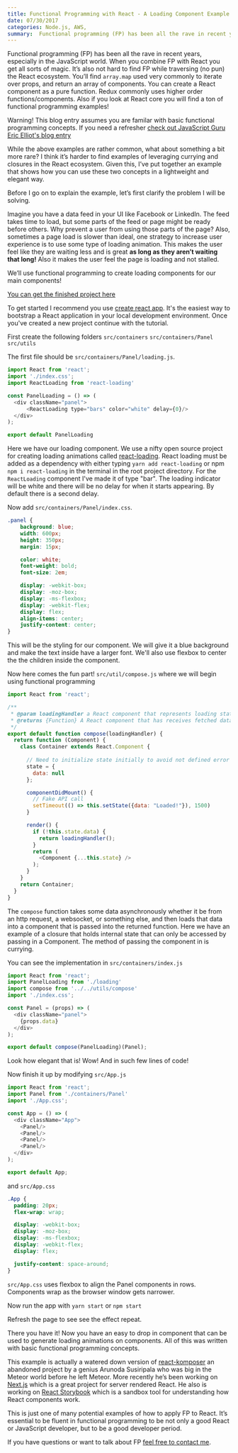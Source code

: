 ```yaml
---
title: Functional Programming with React - A Loading Component Example
date: 07/30/2017
categories: Node.js, AWS,
summary:  Functional programming (FP) has been all the rave in recent years, especially in the JavaScript world. When you combine FP with React you get all sorts of magic. 
---
```


Functional programming (FP) has been all the rave in recent years, especially in the JavaScript world. When you combine FP with React you get all sorts of magic. It’s also not hard to find FP while traversing (no pun) the React ecosystem. You’ll find `array.map` used very commonly to iterate over props, and return an array of components. You can create a React component as a pure function. Redux commonly uses higher order functions/components. Also if you look at React core you will find a ton of functional programming examples!

Warning! This blog entry assumes you are familar with basic functional programming concepts. If you need a refresher [check out JavaScript Guru Eric Elliot's blog entry](https://medium.com/javascript-scene/the-two-pillars-of-javascript-pt-2-functional-programming-a63aa53a41a4)

While the above examples are rather common, what about something a bit more rare? I think it’s harder to find examples of leveraging currying and closures in the React ecosystem. Given this, I’ve put together an example that shows how you can use these two concepts in a lightweight and elegant way.

Before I go on to explain the example, let’s first clarify the problem I will be solving. 

Imagine you have a data feed in your UI like Facebook or LinkedIn. The feed takes time to load, but some parts of the feed or page might be ready before others. Why prevent a user from using those parts of the page? Also, sometimes a page load is slower than ideal, one strategy to increase user experience is to use some type of loading animation. This makes the user feel like they are waiting less and is great **as long as they aren’t waiting that long!** Also it makes the user feel the page is loading and not stalled.

We’ll use functional programming to create loading components for our main components!

[You can get the finished project here](https://github.com/danielbh/functional-programming-react-loading-component)

To get started I recommend you use [create react app](https://github.com/facebookincubator/create-react-app). It's the easiest way to bootstrap a React application in your local development environment. Once you've created a new project continue with the tutorial.

First create the following folders `src/containers` `src/containers/Panel` `src/utils`

 The first file should be `src/containers/Panel/loading.js`. 

```javascript
import React from 'react';
import './index.css';
import ReactLoading from 'react-loading'

const PanelLoading = () => (
  <div className="panel">
      <ReactLoading type="bars" color="white" delay={0}/>
  </div>
);

export default PanelLoading
```
Here we have our loading component. We use a nifty open source project for creating loading animations called [react-loading](https://github.com/fakiolinho/react-loading). React loading must be added as a dependency with either typing `yarn add react-loading` or npm `npm i react-loading` in the terminal in the root project directory. For the `ReactLoading` component I've made it of type "bar". The loading indicator will be white and there will be no delay for when it starts appearing. By default there is a second delay. 


Now add `src/containers/Panel/index.css`. 

```css
.panel {
    background: blue;
    width: 600px;
    height: 350px;
    margin: 15px;

    color: white;
    font-weight: bold;
    font-size: 2em;

    display: -webkit-box;
    display: -moz-box;
    display: -ms-flexbox;
    display: -webkit-flex;
    display: flex;
    align-items: center;
    justify-content: center;
}

```

This will be the styling for our component. We will give it a blue background and make the text inside have a larger font. We'll also use flexbox to center the the children inside the component.

Now here comes the fun part! `src/util/compose.js` where we will begin using functional programming

```javascript
import React from 'react';

/**
 * @param loadingHandler a React component that represents loading state
 * @returns {Function} A React component that has receives fetched data as props
 */
export default function compose(loadingHandler) {
  return function (Component) {
    class Container extends React.Component {
      
      // Need to initialize state initially to avoid not defined error
      state = {
        data: null
      };

      componentDidMount() {
        // Fake API call
        setTimeout(() => this.setState({data: "Loaded!"}), 1500)
      }

      render() {
        if (!this.state.data) {
          return loadingHandler();
        }
        return (
          <Component {...this.state} />
        );
      }
    }
    return Container;
  }
}
```
The `compose` function takes some data asynchronously whether it be from an http request, a websocket, or something else, and then loads that data into a component that is passed into the returned function. Here we have an example of a closure that holds internal state that can only be accessed by passing in a Component. The method of passing the component in is currying.

You can see the implementation in `src/containers/index.js`

```javascript
import React from 'react';
import PanelLoading from './loading'
import compose from '../../utils/compose'
import './index.css';

const Panel = (props) => (
  <div className="panel">
    {props.data}
  </div>
);

export default compose(PanelLoading)(Panel);
```

Look how elegant that is! Wow! And in such few lines of code!

Now finish it up by modifying `src/App.js`

```javascript
import React from 'react';
import Panel from './containers/Panel'
import './App.css';

const App = () => (
  <div className="App">
    <Panel/>
    <Panel/>
    <Panel/>
    <Panel/>
  </div>
);

export default App;
```

and `src/App.css`

```css
.App {
  padding: 20px;
  flex-wrap: wrap;

  display: -webkit-box;
  display: -moz-box;
  display: -ms-flexbox;
  display: -webkit-flex;
  display: flex;

  justify-content: space-around;
}
```
`src/App.css` uses flexbox to align the Panel components in rows. Components wrap as the browser window gets narrower.

Now run the app with `yarn start` or `npm start`

Refresh the page to see see the effect repeat.

There you have it! Now you have an easy to drop in component that can be used to generate loading animations on components. All of this was written with basic functional programming concepts.

This example is actually a watered down version of [react-komposer](https://github.com/arunoda/react-komposer) an abandoned project by a genius Arunoda Susiripala who was big in the Meteor world before he left Meteor. More recently he’s been working on [Next.js](https://github.com/zeit/next.js/) which is a great project for server rendered React. He also is working on [React Storybook](https://github.com/storybooks/storybook) which is a sandbox tool for understanding how React components work.

This is just one of many potential examples of how to apply FP to React. It’s essential to be fluent in functional programming to be not only a good React or JavaScript developer, but to be a good developer period. 

If you have questions or want to talk about FP [feel free to contact me](/contact/).
